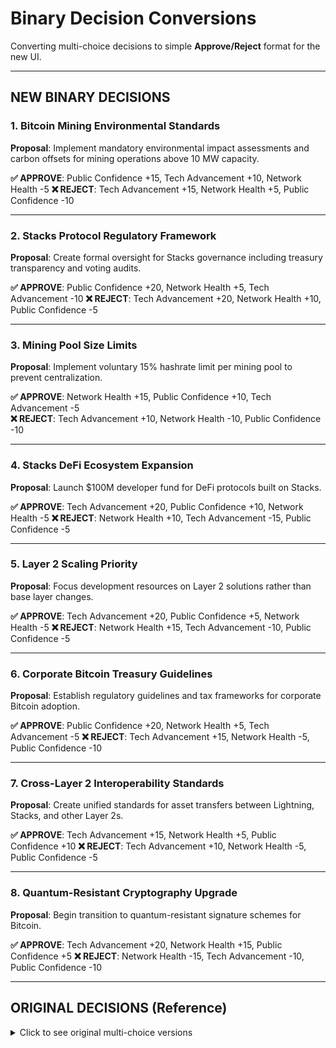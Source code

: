 # Binary Decision Conversions

Converting multi-choice decisions to simple **Approve/Reject** format for the new UI.

---

## NEW BINARY DECISIONS

### 1. Bitcoin Mining Environmental Standards
**Proposal**: Implement mandatory environmental impact assessments and carbon offsets for mining operations above 10 MW capacity.

**✅ APPROVE**: Public Confidence +15, Tech Advancement +10, Network Health -5
**❌ REJECT**: Tech Advancement +15, Network Health +5, Public Confidence -10

---

### 2. Stacks Protocol Regulatory Framework  
**Proposal**: Create formal oversight for Stacks governance including treasury transparency and voting audits.

**✅ APPROVE**: Public Confidence +20, Network Health +5, Tech Advancement -10
**❌ REJECT**: Tech Advancement +20, Network Health +10, Public Confidence -5

---

### 3. Mining Pool Size Limits
**Proposal**: Implement voluntary 15% hashrate limit per mining pool to prevent centralization.

**✅ APPROVE**: Network Health +15, Public Confidence +10, Tech Advancement -5  
**❌ REJECT**: Tech Advancement +10, Network Health -10, Public Confidence -10

---

### 4. Stacks DeFi Ecosystem Expansion
**Proposal**: Launch $100M developer fund for DeFi protocols built on Stacks.

**✅ APPROVE**: Tech Advancement +20, Public Confidence +10, Network Health -5
**❌ REJECT**: Network Health +10, Tech Advancement -15, Public Confidence -5

---

### 5. Layer 2 Scaling Priority
**Proposal**: Focus development resources on Layer 2 solutions rather than base layer changes.

**✅ APPROVE**: Tech Advancement +20, Public Confidence +5, Network Health -5
**❌ REJECT**: Network Health +15, Tech Advancement -10, Public Confidence -5

---

### 6. Corporate Bitcoin Treasury Guidelines
**Proposal**: Establish regulatory guidelines and tax frameworks for corporate Bitcoin adoption.

**✅ APPROVE**: Public Confidence +20, Network Health +5, Tech Advancement -5
**❌ REJECT**: Tech Advancement +15, Network Health -5, Public Confidence -10

---

### 7. Cross-Layer 2 Interoperability Standards
**Proposal**: Create unified standards for asset transfers between Lightning, Stacks, and other Layer 2s.

**✅ APPROVE**: Tech Advancement +15, Network Health +5, Public Confidence +10
**❌ REJECT**: Tech Advancement +10, Network Health -5, Public Confidence -5

---

### 8. Quantum-Resistant Cryptography Upgrade
**Proposal**: Begin transition to quantum-resistant signature schemes for Bitcoin.

**✅ APPROVE**: Tech Advancement +20, Network Health +15, Public Confidence +5
**❌ REJECT**: Network Health -15, Tech Advancement -10, Public Confidence -10

---

## ORIGINAL DECISIONS (Reference)

<details>
<summary>Click to see original multi-choice versions</summary>

### Original 1: Bitcoin Mining Regulation Framework
- Option A: Carbon tax on mining → Public +15, Tech -10, Network -5
- Option B: Renewable incentives → Tech +15, Network +10, Public +10  
- Option C: Regulatory neutrality → Tech +20, Network +5, Public -5

### Original 2: Stacks Protocol Governance
- Option A: Regulatory oversight → Public +20, Tech -15, Network +5
- Option B: Community governance → Tech +20, Public +10, Network +10
- Option C: Hybrid model → Network +15, Tech +10, Public +15

### Original 3: Mining Pool Consolidation
- Option A: Intervene to break up → Network +10, Tech -5, Public +15
- Option B: Monitor without action → Tech +5, Network -10, Public -10
- Option C: Voluntary guidelines → Network +5, Tech +5, Public +5

### Original 4: Stacks Smart Contract Launch
- Option A: Embrace and promote → Tech +20, Public +10, Network -5
- Option B: Cautious approach → Network +10, Tech -10, Public -5
- Option C: Collaborate for integration → Tech +15, Network +5, Public +15

### Original 5: Bitcoin Scalability Concerns
- Option A: Prioritize Layer 2 → Tech +20, Network -10, Public +5
- Option B: Focus base layer → Network +15, Tech -15, Public -10
- Option C: Balanced approach → Tech +10, Network +5, Public +10

### Original 6: Corporate Bitcoin Adoption
- Option A: Encourage adoption → Public +20, Network -10, Tech -5
- Option B: Maintain neutrality → Tech +10, Network +5, Public +5
- Option C: Create framework → Public +15, Network +10, Tech +5

### Original 7: Layer 2 Interoperability
- Option A: Promote interoperability → Tech +15, Network +5, Public +10
- Option B: Allow competition → Tech +20, Network -5, Public -5
- Option C: Facilitate cooperation → Tech +10, Network +10, Public +15

### Original 8: Quantum Threat
- Option A: Accelerate transition → Tech +20, Network +10, Public +5
- Option B: Monitor without action → Tech -10, Network -20, Public -15
- Option C: Fund research → Tech +15, Network +5, Public +10

</details>